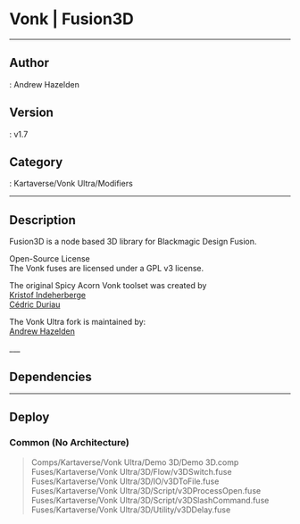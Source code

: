# Vonk | Fusion3D
___

## Author
 : Andrew Hazelden

## Version
 : v1.7

## Category
 : Kartaverse/Vonk Ultra/Modifiers
___

## Description
<p>Fusion3D is a node based 3D library for Blackmagic Design Fusion.</p>

<p>Open-Source License<br>
The Vonk fuses are licensed under a GPL v3 license.</p>

<p>The original Spicy Acorn Vonk toolset was created by<br>
<a href="mailto:xmnr0x23@gmail.com">Kristof Indeherberge</a><br>
<a href="mailto:duriau.cedric@live.be">Cédric Duriau</a></p>

<p>The Vonk Ultra fork is maintained by:<br>
<a href="mailto:andrew@andrewhazelden.com">Andrew Hazelden</a></p>
___

## Dependencies


___

## Deploy

### Common (No Architecture)

> Comps/Kartaverse/Vonk Ultra/Demo 3D/Demo 3D.comp  
> Fuses/Kartaverse/Vonk Ultra/3D/Flow/v3DSwitch.fuse  
> Fuses/Kartaverse/Vonk Ultra/3D/IO/v3DToFile.fuse  
> Fuses/Kartaverse/Vonk Ultra/3D/Script/v3DProcessOpen.fuse  
> Fuses/Kartaverse/Vonk Ultra/3D/Script/v3DSlashCommand.fuse  
> Fuses/Kartaverse/Vonk Ultra/3D/Utility/v3DDelay.fuse  
